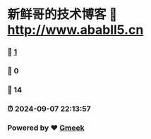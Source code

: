 # 新鲜哥的技术博客 :link: http://www.ababll5.cn 
### :page_facing_up: [1](http://www.ababll5.cn/tag.html) 
### :speech_balloon: 0 
### :hibiscus: 14 
### :alarm_clock: 2024-09-07 22:13:57 
### Powered by :heart: [Gmeek](https://github.com/Meekdai/Gmeek)
